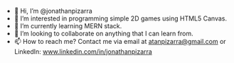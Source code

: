 - 👋 Hi, I’m @jonathanpizarra
- 👀 I’m interested in programming simple 2D games using HTML5 Canvas.
- 🌱 I’m currently learning MERN stack.
- 💞️ I’m looking to collaborate on anything that I can learn from.
- 📫 How to reach me? Contact me via email at atanpizarra@gmail.com or LinkedIn: www.linkedin.com/in/jonathanpizarra

<!---
jonathanpizarra/jonathanpizarra is a ✨ special ✨ repository because its `README.md` (this file) appears on your GitHub profile.
You can click the Preview link to take a look at your changes.
--->
